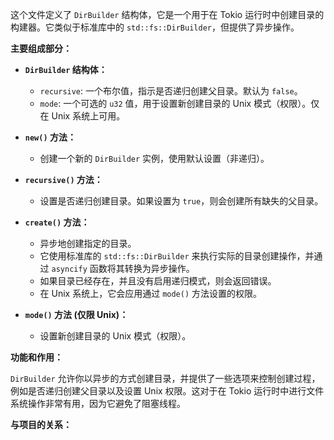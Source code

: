 这个文件定义了 `DirBuilder` 结构体，它是一个用于在 Tokio 运行时中创建目录的构建器。它类似于标准库中的 `std::fs::DirBuilder`，但提供了异步操作。

**主要组成部分：**

*   **`DirBuilder` 结构体：**
    *   `recursive`: 一个布尔值，指示是否递归创建父目录。默认为 `false`。
    *   `mode`:  一个可选的 `u32` 值，用于设置新创建目录的 Unix 模式（权限）。仅在 Unix 系统上可用。

*   **`new()` 方法：**
    *   创建一个新的 `DirBuilder` 实例，使用默认设置（非递归）。

*   **`recursive()` 方法：**
    *   设置是否递归创建目录。如果设置为 `true`，则会创建所有缺失的父目录。

*   **`create()` 方法：**
    *   异步地创建指定的目录。
    *   它使用标准库的 `std::fs::DirBuilder` 来执行实际的目录创建操作，并通过 `asyncify` 函数将其转换为异步操作。
    *   如果目录已经存在，并且没有启用递归模式，则会返回错误。
    *   在 Unix 系统上，它会应用通过 `mode()` 方法设置的权限。

*   **`mode()` 方法 (仅限 Unix)：**
    *   设置新创建目录的 Unix 模式（权限）。

**功能和作用：**

`DirBuilder` 允许你以异步的方式创建目录，并提供了一些选项来控制创建过程，例如是否递归创建父目录以及设置 Unix 权限。这对于在 Tokio 运行时中进行文件系统操作非常有用，因为它避免了阻塞线程。

**与项目的关系：**
